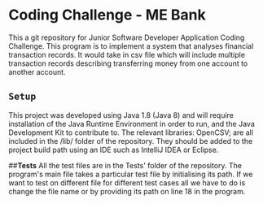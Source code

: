 # **Coding Challenge - ME Bank**

This a git repository for Junior Software Developer Application Coding Challenge. This program is to implement a system that analyses financial transaction records. It would take in csv file which will include multiple transaction records describing transferring money from one account to another account.
## `Setup`
This project was developed using Java 1.8 (Java 8) and will require installation of the Java Runtime Environment in order to run, and the Java Development Kit to contribute to. The relevant libraries: OpenCSV; are all included in the /lib/ folder of the repository. They should be added to the project build path using an IDE such as IntelliJ IDEA or Eclipse.

##**Tests**
All the test files are in the Tests' folder of the repository. The program's main file takes a particular test file by initialising its path. If we want to test on different file for different test cases all we have to do is change the file name or by providing its path on line 18 in the program.

